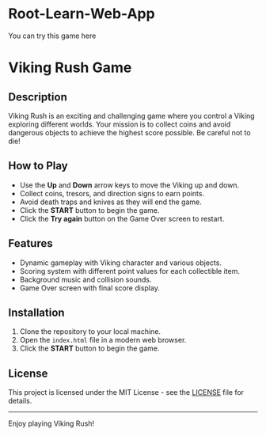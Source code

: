 # Root-Learn-Web-App

You can try this game here 

# Viking Rush Game

## Description
Viking Rush is an exciting and challenging game where you control a Viking exploring different worlds. Your mission is to collect coins and avoid dangerous objects to achieve the highest score possible. Be careful not to die!

## How to Play
- Use the **Up** and **Down** arrow keys to move the Viking up and down.
- Collect coins, tresors, and direction signs to earn points.
- Avoid death traps and knives as they will end the game.
- Click the **START** button to begin the game.
- Click the **Try again** button on the Game Over screen to restart.

## Features
- Dynamic gameplay with Viking character and various objects.
- Scoring system with different point values for each collectible item.
- Background music and collision sounds.
- Game Over screen with final score display.

## Installation
1. Clone the repository to your local machine.
2. Open the `index.html` file in a modern web browser.
3. Click the **START** button to begin the game.

## License
This project is licensed under the MIT License - see the [LICENSE](LICENSE) file for details.

---

Enjoy playing Viking Rush!

